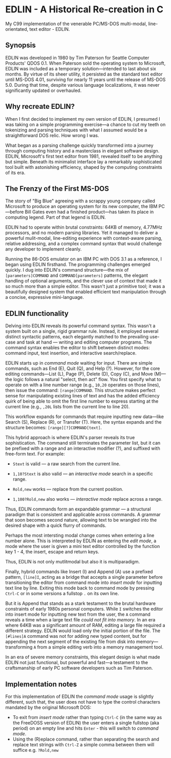 # EDLIN - A Historical Re-creation in C
My C99 implementation of the venerable PC/MS-DOS multi-modal, line-orientated, text editor - EDLIN.

## Synopsis
EDLIN was developed in 1980 by Tim Paterson for Seattle Computer Products' QDOS 0.1. When Paterson sold the operating system to Microsoft, EDLIN was included as a temporary solution—intended to last about six months. By virtue of its sheer utility, it persisted as the standard text editor until MS-DOS 4.01, surviving for nearly 11 years until the release of MS-DOS 5.0. During that time, despite various language localizations, it was never significantly updated or overhauled.

## Why recreate EDLIN?
When I first decided to implement my own version of EDLIN, I presumed I was taking on a simple programming exercise—a chance to cut my teeth on tokenizing and parsing techniques with what I assumed would be a straightforward DOS relic. How wrong I was.

What began as a parsing challenge quickly transformed into a journey through computing history and a masterclass in elegant software design. EDLIN, Microsoft's first text editor from 1981, revealed itself to be anything but simple. Beneath its minimalist interface lay a remarkably sophisticated tool built with astonishing efficiency, shaped by the computing constraints of its era.

## The Frenzy of the First MS-DOS
The story of "Big Blue" agreeing with a scrappy young company called Microsoft to produce an operating system for its new computer, the IBM PC—before Bill Gates even had a finished product—has taken its place in computing legend. Part of that legend is EDLIN.

EDLIN had to operate within brutal constraints: 64KB of memory, 4.77MHz processors, and no modern parsing libraries. Yet it managed to deliver a powerful mulit-modal, line-editing experience with context-aware parsing, relative addressing, and a complex command syntax that would challenge any developer to implement cleanly.

Running the 86-DOS emulator on an IBM PC with DOS 3.1 as a reference, I began using EDLIN firsthand. The programming challenges emerged quickly. I dug into EDLIN's command structure—the mix of `[parameters]COMMAND` and `COMMAND[parameters]` patterns, the elegant handling of optional arguments, and the clever use of context that made it so much more than a simple editor. This wasn't just a primitive tool; it was a beautifully designed system that enabled efficient text manipulation through a concise, expressive mini-language.

## EDLIN functionality

Delving into EDLIN reveals its powerful command syntax. This wasn't a system built on a single, rigid grammar rule. Instead, it employed several distinct syntactic patterns, each elegantly matched to the prevailing use-case and task at hand — writing and editing computer programs. The command syntax enables the editor to shift between distinct modes: command input, text insertion, and interactive search/replace.

EDLIN starts up in _command mode_ waiting for input. There are simple commands, such as End (E), Quit (Q), and Help (?). However, for the core editing commands—List (L), Page (P), Delete (D), Copy (C), and Move (M)—the logic follows a natural "select, then act" flow. You first specify what to operate on with a line number range (e.g., `10,20` operates on those lines), then issue the command: `[range]COMMAND`. This structure makes perfect sense for manipulating existing lines of text and has the added efficiency quirk of being able to omit the first line number to express starting at the current line (e.g., `,20L` lists from the current line to line 20).

This workflow expands for commands that require inputting new data—like Search (S), Replace (R), or Transfer (T). Here, the syntax expands and the structure becomes: `[range][?]COMMAND[text]`.

This hybrid approach is where EDLIN's parser reveals its true sophistication. The command still terminates the parameter list, but it can be prefixed with a range and an interactive modifier (?), and suffixed with free-form text. For example:

+ `Stext` is valid — a raw search from the current line.

+ `1,10?Stext` is also valid — an _interactive mode_ search in a specific range.

+ `Rold,new` works — replace from the current position.

+ `1,100?Rold,new` also works — _interactive mode_ replace across a range.

Thus, EDLIN commands form an expandable grammar — a structural paradigm that is consistent and applicable across commands. A grammar that soon becomes second nature, allowing text to be wrangled into the desired shape with a quick flurry of commands.

Perhaps the most intersting modal change comes when entering a line number alone. This is interpreted by EDLIN as entering the _edit mode_, a mode where the user is given a mini text editor controlled by the function key 1 - 4, the insert, escape and return keys.

Thus, EDLIN is not only mutlitmodal but also it is multiparadigm.

Finally, hybrid commands like Insert (I) and Append (A) use a prefixed pattern, `[line]I`, acting as a bridge that accepts a single parameter before transitioning the editor from command mode into _insert mode_ for inputting text line by line. Exiting this mode back to command mode by pressing `Ctrl-C` or in some versions a fullstop `.` on its own line.

But it is Append that stands as a stark testament to the brutal hardware constraints of early 1980s personal computers. While `I` switches the editor into insert mode for inputting new text from the user, the `A` command reveals a time when a large text file *could not fit into memory*. In an era where 64KB was a significant amount of RAM, editing a large file required a different strategy. EDLIN would load only the initial portion of the file. The `[#lines]A` command was not for adding new typed content, but for appending the next segment of the existing file from disk into memory—transforming `A` from a simple editing verb into a memory management tool.

In an era of severe memory constraints, this elegant design is what made EDLIN not just functional, but powerful and fast—a testament to the craftsmanship of early PC software developers such as Tim Paterson.

## Implementation notes 

For this implementation of EDLIN the _command mode_ usage is slightly different, such that, the user does not have to type the control characters mandated by the original Microsoft DOS:
+ To exit from _insert mode_ rather than typing `Ctrl-C` (in the same way as the FreeDOSS version of EDLIN) the user enters a single fullstop (aka period) on an empty line and hits `Enter` - this will switch to _command mode_.
+ Using the (R)eplace command, rather than separating the search and replace text strings with `Ctrl-Z` a simple comma between them will suffice e.g. `?Rold,new`
